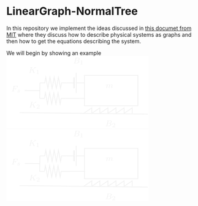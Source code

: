 # LinearGraph-NormalTree

In this repository we implement the ideas discussed in [this documet from MIT](https://web.mit.edu/2.151/www/Handouts/EqFormulation.pdf) where they discuss how to describe physical systems as graphs and then how to get the equations describing the system. <br> 

We will begin by showing an example <br>
![example](/assets/tests/test17/fig17.svg) <br>
<picture>
  <source media="(prefers-color-scheme: dark)" srcset="/assets/tests/test17/fig17.svg" fillset="white">
  <img alt="Text changing depending on mode. Light: 'So light!' Dark: 'So dark!'" src="/assets/tests/test17/fig17.svg" fill="black">
</picture>

